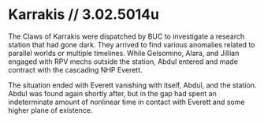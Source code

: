 # Karrakis // 3.02.5014u
The Claws of Karrakis were dispatched by BUC to investigate a research station that had gone dark. They arrived to find various anomalies related to parallel worlds or multiple timelines. While Gelsomino, Alara, and Jillian engaged with RPV mechs outside the station, Abdul entered and made contract with the cascading NHP Everett.

The situation ended with Everett vanishing with itself, Abdul, and the station. Abdul was found again shortly after, but in the gap had spent an indeterminate amount of nonlinear time in contact with Everett and some higher plane of existence.
